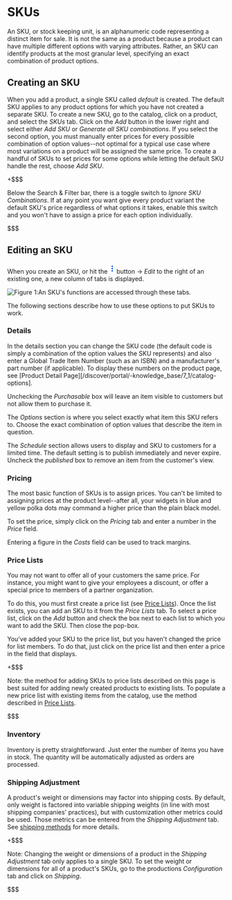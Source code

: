 # SKUs [](id=skus)

An SKU, or stock keeping unit, is an alphanumeric code representing a distinct
item for sale. It is not the same as a product because a product can have
multiple different options with varying attributes. Rather, an SKU can identify
products at the most granular level, specifying an exact combination of product
options.

## Creating an SKU [](id=creating-an-sku)

When you add a product, a single SKU called *default* is created. The default
SKU applies to any product options for which you have not created a separate
SKU. To create a new SKU, go to the catalog, click on a product, and select the
*SKUs* tab. Click on the *Add* button in the lower right and select either *Add
SKU* or *Generate all SKU combinations*. If you select the second option, you
must manually enter prices for every possible combination of option values--not
optimal for a typical use case where most variations on a product will be
assigned the same price. To create a handful of SKUs to set prices for some
options while letting the default SKU handle the rest, choose *Add SKU*.

+$$$

Below the Search & Filter bar, there is a toggle switch to *Ignore SKU
Combinations*. If at any point you want give every product variant the default
SKU's price regardless of what options it takes, enable this switch and you
won't have to assign a price for each option individually.

$$$

## Editing an SKU [](id=editing-an-sku)

When you create an SKU, or hit the ![Options](../../../images/icon-options.png)
button &rarr; *Edit* to the right of an existing one, a new column of tabs is
displayed. 

![Figure 1:An SKU's functions are accessed through these tabs.](../../../images/skus.png)

The following sections describe how to use these options to put SKUs to work.

### Details [](id=details)

In the details section you can change the SKU code (the default code is simply
a combination of the option values the SKU represents) and also enter a Global
Trade Item Number (such as an ISBN) and a manufacturer's part number (if
applicable). To display these numbers on the product page, see 
[Product Detail Page][/discover/portal/-knowledge_base/7_1/catalog-options].

Unchecking the *Purchasable* box will leave an item visible to customers but not
allow them to purchase it.

The *Options* section is where you select exactly what item this SKU refers to.
Choose the exact combination of option values that describe the item in
question.

The *Schedule* section allows users to display and SKU to customers for
a limited time. The default setting is to publish immediately and never expire.
Uncheck the *published* box to remove an item from the customer's view.

### Pricing [](id=pricing)

The most basic function of SKUs is to assign prices. You can't be limited to
assigning prices at the product level--after all, your widgets in blue and
yellow polka dots may command a higher price than the plain black model.

To set the price, simply click on the *Pricing* tab and enter a number in the
*Price* field.

Entering a figure in the *Costs* field can be used to track margins.

### Price Lists [](id=price-lists)

You may not want to offer all of your customers the same price. For instance,
you might want to give your employees a discount, or offer a special price to
members of a partner organization.

To do this, you must first create a price list (see 
[Price Lists](/discover/portal/-/knowledge_base/7.1/pricing#price-lists)). Once the
list exists, you can add an SKU to it from the *Price Lists* tab. To select
a price list, click on the *Add* button and check the box next to each list to
which you want to add the SKU. Then close the pop-box.

You've added your SKU to the price list, but you haven't changed the price for
list members. To do that, just click on the price list and then enter a price in
the field that displays.

+$$$

Note: the method for adding SKUs to price lists described on this page is best
suited for adding newly created products to existing lists. To populate a new
price list with existing items from the catalog, use the method described in
[Price Lists](/discover/portal/-/knowledge_base/7.1/pricing#price-lists).

$$$

### Inventory [](id=inventory)

Inventory is pretty straightforward. Just enter the number of items you have in
stock. The quantity will be automatically adjusted as orders are processed.

### Shipping Adjustment [](id=shipping-adjustment)

A product's weight or dimensions may factor into shipping costs. By default,
only weight is factored into variable shipping weights (in line with most
shipping companies' practices), but with customization other metrics could be
used. Those metrics can be entered from the *Shipping Adjustment* tab. See
[shipping methods](/discover/portal/-/knowledge_base/7.1/shipping-methods)
for more details.

+$$$

Note: Changing the weight or dimensions of a product in the *Shipping
Adjustment* tab only applies to a single SKU. To set the weight or dimensions
for all of a product's SKUs, go to the productions *Configuration* tab and click
on *Shipping*.

$$$
